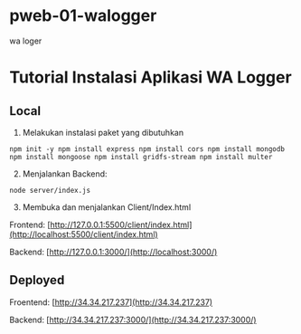 # pweb-01-walogger
wa loger

# Tutorial Instalasi Aplikasi WA Logger

## Local
1. Melakukan instalasi paket yang dibutuhkan

  `npm init -y
  npm install express
  npm install cors
  npm install mongodb
  npm install mongoose
  npm install gridfs-stream
  npm install multer`

2. Menjalankan Backend:

  `node server/index.js`

3. Membuka dan menjalankan Client/Index.html

  Frontend: [http://127.0.0.1:5500/client/index.html](http://localhost:5500/client/index.html)

  Backend: [http://127.0.0.1:3000/](http://localhost:3000/)

## Deployed
  Froentend: [http://34.34.217.237](http://34.34.217.237)
  
  Backend: [http://34.34.217.237:3000/](http://34.34.217.237:3000/)
